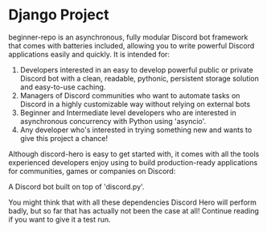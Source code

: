 # Django Project

beginner-repo is an asynchronous, fully modular Discord bot framework that comes with batteries included, allowing you to write powerful Discord applications easily and quickly. It is intended for:

1) Developers interested in an easy to develop powerful public or private Discord bot with a clean, readable, pythonic, persistent storage solution and easy-to-use caching.
2) Managers of Discord communities who want to automate tasks on Discord in a highly customizable way without relying on external bots
3) Beginner and Intermediate level developers who are interested in asynchronous concurrency with Python using 'asyncio'.
4) Any developer who's interested in trying something new and wants to give this project a chance!

Although discord-hero is easy to get started with, it comes with all the tools experienced developers enjoy using to build production-ready applications for communities, games or companies on Discord:

A Discord bot built on top of 'discord.py'.

You might think that with all these dependencies Discord Hero will perform badly, but so far that has actually not been the case at all! Continue reading if you want to give it a test run.
